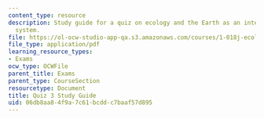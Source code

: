```yaml
---
content_type: resource
description: Study guide for a quiz on ecology and the Earth as an integrated dynamic
  system.
file: https://ol-ocw-studio-app-qa.s3.amazonaws.com/courses/1-018j-ecology-i-the-earth-system-fall-2009/06db8aa84f9a7c61bcddc7baaf57d895_MIT1_018JF09_guide_3.pdf
file_type: application/pdf
learning_resource_types:
- Exams
ocw_type: OCWFile
parent_title: Exams
parent_type: CourseSection
resourcetype: Document
title: Quiz 3 Study Guide
uid: 06db8aa8-4f9a-7c61-bcdd-c7baaf57d895
---
```

